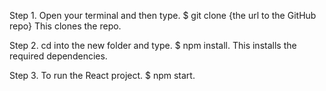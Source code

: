 Step 1. Open your terminal and then type. $ git clone {the url to the GitHub repo} This clones the repo.

Step 2. cd into the new folder and type. $ npm install. This installs the required dependencies.

Step 3. To run the React project. $ npm start.

